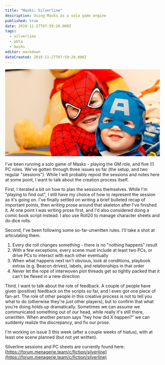 ```yaml
---
title: "Masks: Silverline"
description: Using Masks as a solo game engine
published: true
date: 2019-11-27T07:59:20.000Z
tags:
  - silverline
  - pbta
  - masks
editor: markdown
dateCreated: 2019-11-27T07:59:20.000Z
---
```


![Featured Image](masks-silverline.jpg)

I've been running a solo game of Masks - playing the GM role, and five (!) PC roles. We've gotten through three issues so far (the setup, and two regular "sessions"). While I will probably repost the sessions and notes here at some point, I want to talk about the creation process itself.

First, I iterated a bit on how to plan the sessions themselves. While I'm "playing to find out", I still have my choice of how to represent the session as it's going on. I've finally settled on writing a brief bulleted recap of important points, then writing prose around that skeleton after I've finished it. At one point I was writing prose first, and I'd also considered doing a comic book script instead. I also use Roll20 to manage character sheets and do dice rolls.

Second, I've been following some so-far-unwritten rules. I'll take a shot at articulating them.

1. Every die roll changes something - there is no "nothing happens" result
2. With a few exceptions, every scene must include at least two PCs, or drive PCs to interact with each other eventually
3. When what happens next isn't obvious, look at conditions, playbook extras (e.g. Beacon drives), labels, and relationships in that order
4. Never let the rope of interwoven plot threads get so tightly packed that it can't be flexed in a new direction

Third, I want to talk about the role of feedback. A couple of people have given (positive) feedback on the scripts so far, and I even got one piece of fan-art. The role of other people in this creative process is not to tell you what to do (otherwise they're just other players), but to confirm that what you're doing holds up dramatically. Sometimes we can assume we communicated something out of our head, while really it's still there, unwritten. When another person says "hey how did X happen?" we can suddenly realize the discrepancy, and fix our prose.

I'm working on issue 3 this week (after a couple weeks of hiatus), with at least one scene planned (but not yet written).

Silverline sessions and PC sheets are currently found here: [https://forum.menagerie.team/c/fiction/silverline](https://forum.menagerie.team/c/fiction/silverline)




    